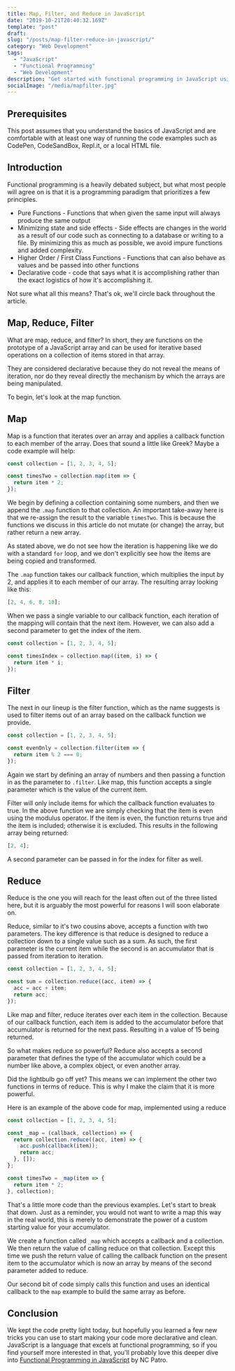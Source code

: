 ```yaml
---
title: Map, Filter, and Reduce in JavaScript
date: "2019-10-21T20:40:32.169Z"
template: "post"
draft:
slug: "/posts/map-filter-reduce-in-javascript/"
category: "Web Development"
tags:
  - "JavaScript"
  - "Functional Programming"
  - "Web Development"
description: "Get started with functional programming in JavaScript using these array methods."
socialImage: "/media/mapfilter.jpg"
---
```


## Prerequisites

This post assumes that you understand the basics of JavaScript and are comfortable with at least one way of running the code examples such as CodePen, CodeSandBox, Repl.it, or a local HTML file.

## Introduction

Functional programming is a heavily debated subject, but what most people will agree on is that it is a
programming paradigm that prioritizes a few principles.

- Pure Functions - Functions that when given the same input will always produce the same output
- Minimizing state and side effects - Side effects are changes in the world as a result of our code such as connecting to a database or writing to a file. By minimizing this as much as possible, we avoid impure functions and added complexity.
- Higher Order / First Class Functions - Functions that can also behave as values and be passed into other functions
- Declarative code - code that says what it is accomplishing rather than the exact logistics of how it's accomplishing it.

Not sure what all this means? That's ok, we'll circle back throughout the article.

## Map, Reduce, Filter

What are map, reduce, and filter? In short, they are functions on the prototype of a JavaScript array and can be used for iterative based operations on a collection of items stored in that array.

They are considered declarative because they do not reveal the means of iteration, nor do they reveal directly the mechanism by which the arrays are being manipulated.

To begin, let's look at the map function.

## Map

Map is a function that iterates over an array and applies a callback function to each member of the array. Does that sound a little like Greek? Maybe a code example will help:

```js
const collection = [1, 2, 3, 4, 5];

const timesTwo = collection.map(item => {
  return item * 2;
});
```

We begin by defining a collection containing some numbers, and then we append the `.map` function to that collection. An important take-away here is that we re-assign the result to the variable `timesTwo`. This is because the functions we discuss in this article do not mutate (or change) the array, but rather return a new array.

As stated above, we do not see how the iteration is happening like we do with a standard `for` loop, and we don't explicitly see how the items are being copied and transformed.

The `.map` function takes our callback function, which multiplies the input by 2, and applies it to each member of our array. The resulting array looking like this:

```js
[2, 4, 6, 8, 10];
```

When we pass a single variable to our callback function, each iteration of the mapping will contain that the next item. However, we can also add a second parameter to get the index of the item.

```js
const collection = [1, 2, 3, 4, 5];

const timesIndex = collection.map((item, i) => {
  return item * i;
});
```

## Filter

The next in our lineup is the filter function, which as the name suggests is used to filter items out of an array based on the callback function we provide.

```js
const collection = [1, 2, 3, 4, 5];

const evenOnly = collection.filter(item => {
  return item % 2 === 0;
});
```

Again we start by defining an array of numbers and then passing a function in as the parameter to `.filter`. Like map, this function accepts a single parameter which is the value of the current item.

Filter will only include items for which the callback function evaluates to true. In the above function we are simply checking that the item is even using the modulus operator. If the item is even, the function returns true and the item is included; otherwise it is excluded. This results in the following array being returned:

```js
[2, 4];
```

A second parameter can be passed in for the index for filter as well.

## Reduce

Reduce is the one you will reach for the least often out of the three listed here, but it is arguably the most powerful for reasons I will soon elaborate on.

Reduce, similar to it's two cousins above, accepts a function with two parameters. The key difference is that reduce is designed to reduce a collection down to a single value such as a sum. As such, the first parameter is the current item while the second is an accumulator that is passed from iteration to iteration.

```js
const collection = [1, 2, 3, 4, 5];

const sum = collection.reduce((acc, item) => {
  acc = acc + item;
  return acc;
});
```

Like map and filter, reduce iterates over each item in the collection. Because of our callback function, each item is added to the accumulator before that accumulator is returned for the next pass. Resulting in a value of 15 being returned.

So what makes reduce so powerful? Reduce also accepts a second parameter that defines the type of the accumulator which could be a number like above, a complex object, or even another array.

Did the lightbulb go off yet? This means we can implement the other two functions in terms of reduce. This is why I make the claim that it is more powerful.

Here is an example of the above code for map, implemented using a reduce

```js
const collection = [1, 2, 3, 4, 5];

const _map = (callback, collection) => {
  return collection.reduce((acc, item) => {
    acc.push(callback(item));
    return acc;
  }, []);
};

const timesTwo = _map(item => {
  return item * 2;
}, collection);
```

That's a little more code than the previous examples. Let's start to break that down. Just as a reminder, you would not want to write a map this way in the real world, this is merely to demonstrate the power of a custom starting value for your accumulator.

We create a function called `_map` which accepts a callback and a collection. We then return the value of calling reduce on that collection. Except this time we push the return value of calling the callback function on the present item to the accumulator which is now an array by means of the second parameter added to reduce.

Our second bit of code simply calls this function and uses an identical callback to the `map` example to build the same array as before.

## Conclusion

We kept the code pretty light today, but hopefully you learned a few new tricks you can use to start making your code more declarative and clean. JavaScript is a language that excels at functional programming, so if you find yourself more interested in that, you'll probably love this deeper dive into [Functional Programming in JavaScript](https://codeburst.io/functional-programming-in-javascript-e57e7e28c0e5) by NC Patro.
